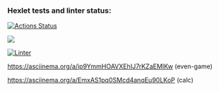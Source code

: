 ### Hexlet tests and linter status:
[![Actions Status](https://github.com/darya448/frontend-project-lvl1/workflows/hexlet-check/badge.svg)](https://github.com/darya448/frontend-project-lvl1/actions)

<a href="https://codeclimate.com/github/codeclimate/codeclimate/maintainability"><img src="https://api.codeclimate.com/v1/badges/a99a88d28ad37a79dbf6/maintainability" /></a>


[![Linter](https://github.com/darya448/frontend-project-lvl1/actions/workflows/node.js.yml/badge.svg)](https://github.com/darya448/frontend-project-lvl1/actions/workflows/node.js.yml)

https://asciinema.org/a/ip9YmmHOAVXEhIJ7rKZaEMIKw (even-game)

https://asciinema.org/a/EmxAS1pq0SMcd4anqEu90LKoP (calc)